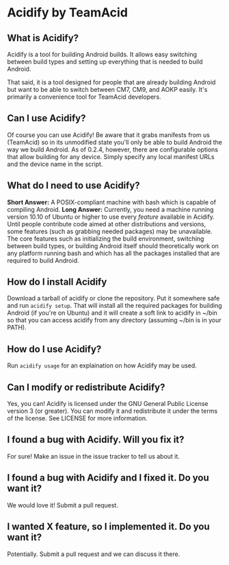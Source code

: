# Acidify by TeamAcid
## What is Acidify?
Acidify is a tool for building Android builds. It allows easy switching between build types and setting up everything that is needed to build Android.

That said, it is a tool designed for people that are already building Android but want to be able to switch between CM7, CM9, and AOKP easily. It's primarily a convenience tool for TeamAcid developers.
## Can I use Acidify?
Of course you can use Acidify! Be aware that it grabs manifests from us (TeamAcid) so in its unmodified state you'll only be able to build Android the way we build Android. As of 0.2.4, however, there are configurable options that allow building for any device. Simply specify any local manifest URLs and the device name in the script.
## What do I need to use Acidify?
**Short Answer:** A POSIX-compliant machine with bash which is capable of compiling Android.
**Long Answer:** Currently, you need a machine running version 10.10 of Ubuntu or higher to use every *feature* available in Acidify. Until people contribute code aimed at other distributions and versions, some features (such as grabbing needed packages) may be unavailable. The core features such as initializing the build environment, switching between build types, or building Android itself should theoretically work on any platform running bash and which has all the packages installed that are required to build Android.
## How do I install Acidify
Download a tarball of acidify or clone the repository. Put it somewhere safe and run <code>acidify setup</code>. That will install all the required packages for building Android (if you're on Ubuntu) and it will create a soft link to acidify in ~/bin so that you can access acidify from any directory (assuming ~/bin is in your PATH).
## How do I use Acidify?
Run <code>acidify usage</code> for an explaination on how Acidify may be used.
## Can I modify or redistribute Acidify?
Yes, you can! Acidify is licensed under the GNU General Public License version 3 (or greater). You can modify it and redistribute it under the terms of the license.
See LICENSE for more information.
## I found a bug with Acidify. Will you fix it?
For sure! Make an issue in the issue tracker to tell us about it.
## I found a bug with Acidify and I fixed it. Do you want it?
We would love it! Submit a pull request.
## I wanted X feature, so I implemented it. Do you want it?
Potentially. Submit a pull request and we can discuss it there.
